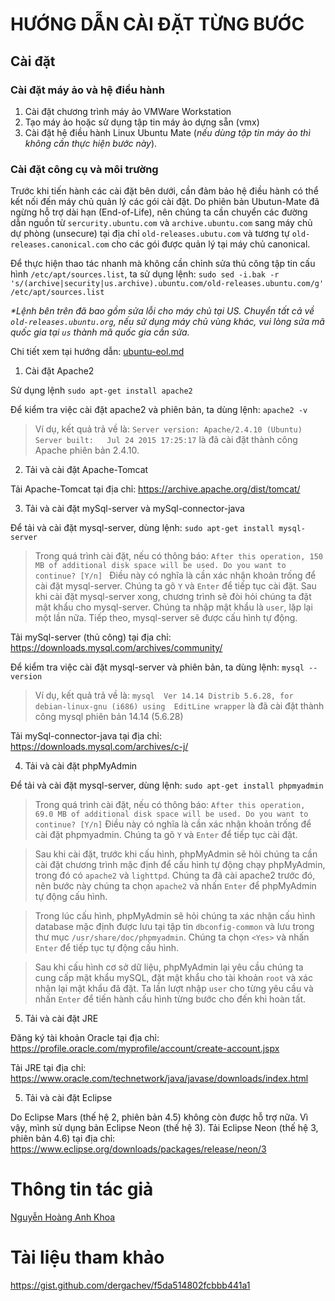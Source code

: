 # HƯỚNG DẪN CÀI ĐẶT TỪNG BƯỚC
## Cài đặt
### Cài đặt máy ảo và hệ điều hành

1. Cài đặt chương trình máy ảo VMWare Workstation
2. Tạo máy ảo hoặc sử dụng tập tin máy ảo dựng sẵn (vmx)
3. Cài đặt hệ điều hành Linux Ubuntu Mate (*nếu dùng tập tin máy ảo thì không cần thực hiện bước này*).

### Cài đặt công cụ và môi trường

Trước khi tiến hành các cài đặt bên dưới, cần đảm bảo hệ điều hành có thể kết nối đến máy chủ quản lý các gói cài đặt.
Do phiên bản Ubutun-Mate đã ngừng hỗ trợ dài hạn (End-of-Life), nên chúng ta cần chuyển các đường dẫn nguồn từ `sercurity.ubuntu.com` và `archive.ubuntu.com` sang máy chủ dự phòng (unsecure) tại địa chỉ `old-releases.ubutu.com` và tương tự `old-releases.canonical.com` cho các gói được quản lý tại máy chủ canonical.

Để thực hiện thao tác nhanh mà không cần chỉnh sửa thủ công tập tin cấu hình `/etc/apt/sources.list`, ta sử dụng lệnh:
`sudo sed -i.bak -r 's/(archive|security|us.archive).ubuntu.com/old-releases.ubuntu.com/g' /etc/apt/sources.list`

_*Lệnh bên trên đã bao gồm sửa lỗi cho máy chủ tại US. Chuyển tất cả về `old-releases.ubuntu.org`, nếu sử dụng máy chủ vùng khác, vui lòng sửa mã quốc gia tại `us` thành mã quốc gia cần sửa._

Chi tiết xem tại hướng dẫn: [ubuntu-eol.md](https://github.com/aguedu/xd-dv-mang/blob/master/ubtuntu-eol.md)

1. Cài đặt Apache2

Sử dụng lệnh `sudo apt-get install apache2`

Để kiểm tra việc cài đặt apache2 và phiên bản, ta dùng lệnh: `apache2 -v`
> Ví dụ, kết quả trả về là:
 `Server version: Apache/2.4.10 (Ubuntu)`
 `Server built:   Jul 24 2015 17:25:17` là đã cài đặt thành công Apache phiên bản 2.4.10.

2. Tải và cài đặt Apache-Tomcat

Tải Apache-Tomcat tại địa chỉ: https://archive.apache.org/dist/tomcat/

3. Tải và cài đặt mySql-server và mySql-connector-java

Để tải và cài đặt mysql-server, dùng lệnh: `sudo apt-get install mysql-server`
> Trong quá trình cài đặt, nếu có thông báo:
`After this operation, 150 MB of additional disk space will be used.
Do you want to continue? [Y/n] ` 
Điều này có nghĩa là cần xác nhận khoản trống để cài đặt mysql-server. Chúng ta gõ `Y` và `Enter` để tiếp tục cài đặt.
Sau khi cài đặt mysql-server xong, chương trình sẽ đòi hỏi chúng ta đặt mật khẩu cho mysql-server. Chúng ta nhập mật khẩu là `user`, lặp lại một lần nữa. Tiếp theo, mysql-server sẽ được cấu hình tự động.

Tải mySql-server (thủ công) tại địa chỉ: https://downloads.mysql.com/archives/community/

Để kiểm tra việc cài đặt mysql-server và phiên bản, ta dùng lệnh: `mysql --version`
> Ví dụ, kết quả trả về là: `mysql  Ver 14.14 Distrib 5.6.28, for debian-linux-gnu (i686) using  EditLine wrapper` là đã cài đặt thành công mysql phiên bản 14.14 (5.6.28)

Tải mySql-connector-java tại địa chỉ:  https://downloads.mysql.com/archives/c-j/

4. Tải và cài đặt phpMyAdmin

Để tải và cài đặt mysql-server, dùng lệnh: `sudo apt-get install phpmyadmin`
> Trong quá trình cài đặt, nếu có thông báo:
`After this operation, 69.0 MB of additional disk space will be used.
Do you want to continue? [Y/n]`
Điều này có nghĩa là cần xác nhận khoản trống để cài đặt phpmyadmin. Chúng ta gõ `Y` và `Enter` để tiếp tục cài đặt.

> Sau khi cài đặt, trước khi cấu hình, phpMyAdmin sẽ hỏi chúng ta cần cài đặt chương trình mặc định để cấu hình tự động chạy phpMyAdmin, trong đó có `apache2` và `lighttpd`. Chúng ta đã cài apache2 trước đó, nên bước này chúng ta chọn `apache2` và nhấn `Enter` để phpMyAdmin tự động cấu hình.

> Trong lúc cấu hình, phpMyAdmin sẽ hỏi chúng ta xác nhận cấu hình database mặc định được lưu tại tập tin `dbconfig-common` và lưu trong thư mục `/usr/share/doc/phpmyadmin`. Chúng ta chọn `<Yes>` và nhấn `Enter` để tiếp tục tự động cấu hình.

> Sau khi cấu hình cơ sở dữ liệu, phpMyAdmin lại yêu cầu chúng ta cung cấp mật khẩu mySQL, đặt mật khẩu cho tài khoản `root` và xác nhận lại mật khẩu đã đặt. Ta lần lượt nhập `user` cho từng yêu cầu và nhấn `Enter` để tiến hành cấu hình từng bước cho đến khi hoàn tất.

5. Tải và cài đặt JRE

Đăng ký tài khoản Oracle tại địa chỉ: https://profile.oracle.com/myprofile/account/create-account.jspx

Tải JRE tại địa chỉ: https://www.oracle.com/technetwork/java/javase/downloads/index.html

5. Tải và cài đặt Eclipse

Do Eclipse Mars (thế hệ 2, phiên bản 4.5) không còn được hỗ trợ nữa. Vì vậy, mình sử dụng bản Eclipse Neon (thế hệ 3).
Tải Eclipse Neon (thế hệ 3, phiên bản 4.6) tại địa chỉ: https://www.eclipse.org/downloads/packages/release/neon/3

# Thông tin tác giả

[Nguyễn Hoàng Anh Khoa](https://www.facebook.com/nguyenhoanganhkhoacntt)

# Tài liệu tham khảo

https://gist.github.com/dergachev/f5da514802fcbbb441a1
